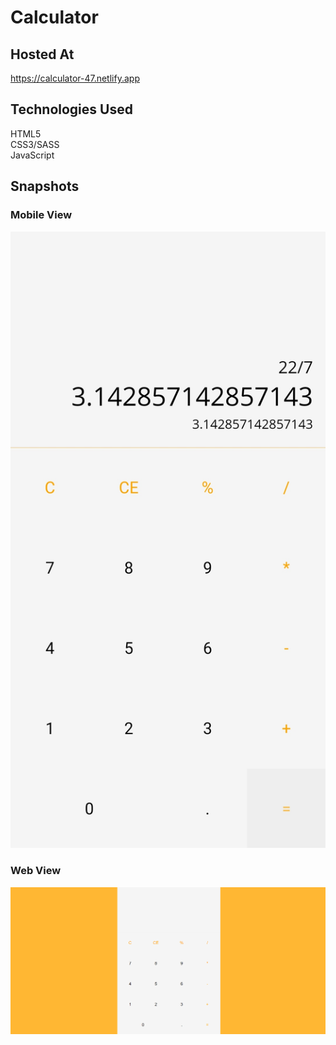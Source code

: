 # Calculator

## Hosted At
https://calculator-47.netlify.app

## Technologies Used
HTML5<br/>
CSS3/SASS<br/>
JavaScript<br/>

## Snapshots

### Mobile View
<div align="center">
    <img src="./snapshots/phone.jpg" width="700px" />
</div>

### Web View
<div align="center">
    <img src="./snapshots/web.png" width="700px" />
</div>
